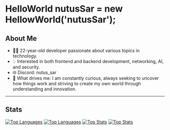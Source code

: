 # HelloWorld nutusSar = new HellowWorld('nutusSar');
## About Me
- 👨‍💻 22-year-old developer passionate about various topics in technology.
- 💡 Interested in both frontend and backend development, networking, AI, and security.
- 🌐 Discord: nutus_sar
- 🌟 What drives me: I am constantly curious, always seeking to uncover how things work and striving to create my own world through understanding and innovation.
---
## Stats
[![Top Languages](https://github-readme-stats.vercel.app/api/top-langs/?username=nutusSar&layout=compact&show_icons=true&theme=tokyonight#gh-dark-mode-only)](https://github.com/nutusSar/github-readme-stats#gh-dark-mode-only)
[![Top Languages](https://github-readme-stats.vercel.app/api/top-langs/?username=nutusSar&layout=compact&show_icons=true&theme=catppuccin_latte#gh-light-mode-only)](https://github.com/nutusSar/github-readme-stats#gh-light-mode-only)
[![Top Stats](https://github-readme-stats.vercel.app/api?username=nutusSar&layout=compact&show_icons=true&theme=tokyonight#gh-dark-mode-only)](https://github.com/nutusSar/github-readme-stats#gh-dark-mode-only)
[![Top Stats](https://github-readme-stats.vercel.app/api?username=nutusSar&layout=compact&show_icons=true&theme=catppuccin_latte#gh-light-mode-only)](https://github.com/nutusSar/github-readme-stats#gh-light-mode-only)

